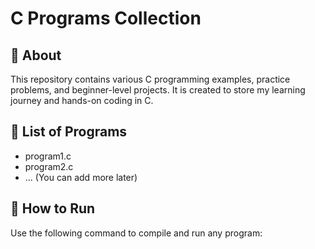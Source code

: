 # C Programs Collection

## 📌 About
This repository contains various C programming examples, practice problems, and beginner-level projects. It is created to store my learning journey and hands-on coding in C.

## 📂 List of Programs
- program1.c
- program2.c
- ...
(You can add more later)

## 🚀 How to Run
Use the following command to compile and run any program:
```bash
